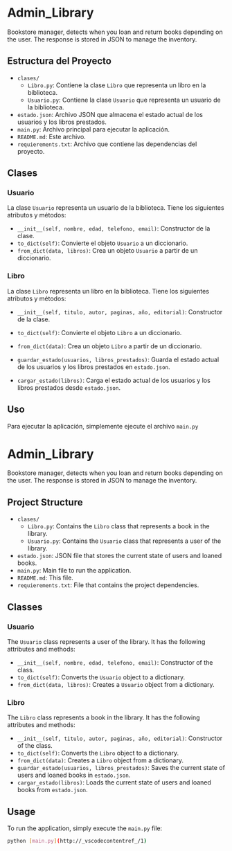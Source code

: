 # Admin_Library
Bookstore manager, detects when you loan and return books depending on the user. The response is stored in JSON to manage the inventory.


## Estructura del Proyecto

- `clases/`
  - `Libro.py`: Contiene la clase `Libro` que representa un libro en la biblioteca.
  - `Usuario.py`: Contiene la clase `Usuario` que representa un usuario de la biblioteca.
- `estado.json`: Archivo JSON que almacena el estado actual de los usuarios y los libros prestados.
- `main.py`: Archivo principal para ejecutar la aplicación.
- `README.md`: Este archivo.
- `requierements.txt`: Archivo que contiene las dependencias del proyecto.

## Clases

### Usuario

La clase `Usuario` representa un usuario de la biblioteca. Tiene los siguientes atributos y métodos:

- `__init__(self, nombre, edad, telefono, email)`: Constructor de la clase.
- `to_dict(self)`: Convierte el objeto `Usuario` a un diccionario.
- `from_dict(data, libros)`: Crea un objeto `Usuario` a partir de un diccionario.

### Libro

La clase `Libro` representa un libro en la biblioteca. Tiene los siguientes atributos y métodos:

- `__init__(self, titulo, autor, paginas, año, editorial)`: Constructor de la clase.

- `to_dict(self)`: Convierte el objeto `Libro` a un diccionario.
- `from_dict(data)`: Crea un objeto `Libro` a partir de un diccionario.
- `guardar_estado(usuarios, libros_prestados)`: Guarda el estado actual de los usuarios y los libros prestados en `estado.json`.
- `cargar_estado(libros)`: Carga el estado actual de los usuarios y los libros prestados desde `estado.json`.

## Uso

Para ejecutar la aplicación, simplemente ejecute el archivo `main.py`

# Admin_Library

Bookstore manager, detects when you loan and return books depending on the user. The response is stored in JSON to manage the inventory.

## Project Structure

- `clases/`
  - `Libro.py`: Contains the `Libro` class that represents a book in the library.
  - `Usuario.py`: Contains the `Usuario` class that represents a user of the library.
- `estado.json`: JSON file that stores the current state of users and loaned books.
- `main.py`: Main file to run the application.
- `README.md`: This file.
- `requierements.txt`: File that contains the project dependencies.

## Classes

### Usuario

The `Usuario` class represents a user of the library. It has the following attributes and methods:

- `__init__(self, nombre, edad, telefono, email)`: Constructor of the class.
- `to_dict(self)`: Converts the `Usuario` object to a dictionary.
- `from_dict(data, libros)`: Creates a `Usuario` object from a dictionary.

### Libro

The `Libro` class represents a book in the library. It has the following attributes and methods:

- `__init__(self, titulo, autor, paginas, año, editorial)`: Constructor of the class.
- `to_dict(self)`: Converts the `Libro` object to a dictionary.
- `from_dict(data)`: Creates a `Libro` object from a dictionary.
- `guardar_estado(usuarios, libros_prestados)`: Saves the current state of users and loaned books in `estado.json`.
- `cargar_estado(libros)`: Loads the current state of users and loaned books from `estado.json`.

## Usage

To run the application, simply execute the `main.py` file:

```sh
python [main.py](http://_vscodecontentref_/1)